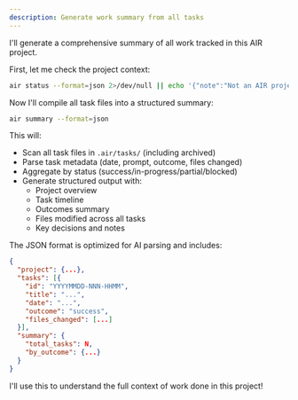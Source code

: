 ```yaml
---
description: Generate work summary from all tasks
---
```


I'll generate a comprehensive summary of all work tracked in this AIR project.

First, let me check the project context:

```bash
air status --format=json 2>/dev/null || echo '{"note":"Not an AIR project. Use air init to create one."}'
```

Now I'll compile all task files into a structured summary:

```bash
air summary --format=json
```

This will:
- Scan all task files in `.air/tasks/` (including archived)
- Parse task metadata (date, prompt, outcome, files changed)
- Aggregate by status (success/in-progress/partial/blocked)
- Generate structured output with:
  - Project overview
  - Task timeline
  - Outcomes summary
  - Files modified across all tasks
  - Key decisions and notes

The JSON format is optimized for AI parsing and includes:
```json
{
  "project": {...},
  "tasks": [{
    "id": "YYYYMMDD-NNN-HHMM",
    "title": "...",
    "date": "...",
    "outcome": "success",
    "files_changed": [...]
  }],
  "summary": {
    "total_tasks": N,
    "by_outcome": {...}
  }
}
```

I'll use this to understand the full context of work done in this project!
